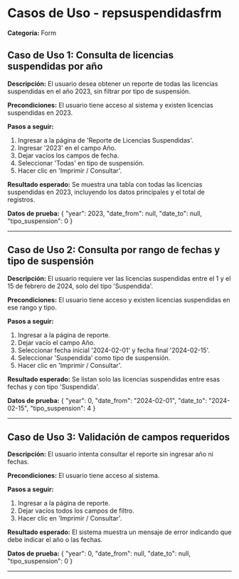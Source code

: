# Casos de Uso - repsuspendidasfrm

**Categoría:** Form

## Caso de Uso 1: Consulta de licencias suspendidas por año

**Descripción:** El usuario desea obtener un reporte de todas las licencias suspendidas en el año 2023, sin filtrar por tipo de suspensión.

**Precondiciones:**
El usuario tiene acceso al sistema y existen licencias suspendidas en 2023.

**Pasos a seguir:**
1. Ingresar a la página de 'Reporte de Licencias Suspendidas'.
2. Ingresar '2023' en el campo Año.
3. Dejar vacíos los campos de fecha.
4. Seleccionar 'Todas' en tipo de suspensión.
5. Hacer clic en 'Imprimir / Consultar'.

**Resultado esperado:**
Se muestra una tabla con todas las licencias suspendidas en 2023, incluyendo los datos principales y el total de registros.

**Datos de prueba:**
{ "year": 2023, "date_from": null, "date_to": null, "tipo_suspension": 0 }

---

## Caso de Uso 2: Consulta por rango de fechas y tipo de suspensión

**Descripción:** El usuario requiere ver las licencias suspendidas entre el 1 y el 15 de febrero de 2024, solo del tipo 'Suspendida'.

**Precondiciones:**
El usuario tiene acceso y existen licencias suspendidas en ese rango y tipo.

**Pasos a seguir:**
1. Ingresar a la página de reporte.
2. Dejar vacío el campo Año.
3. Seleccionar fecha inicial '2024-02-01' y fecha final '2024-02-15'.
4. Seleccionar 'Suspendida' como tipo de suspensión.
5. Hacer clic en 'Imprimir / Consultar'.

**Resultado esperado:**
Se listan solo las licencias suspendidas entre esas fechas y con tipo 'Suspendida'.

**Datos de prueba:**
{ "year": 0, "date_from": "2024-02-01", "date_to": "2024-02-15", "tipo_suspension": 4 }

---

## Caso de Uso 3: Validación de campos requeridos

**Descripción:** El usuario intenta consultar el reporte sin ingresar año ni fechas.

**Precondiciones:**
El usuario tiene acceso al sistema.

**Pasos a seguir:**
1. Ingresar a la página de reporte.
2. Dejar vacíos todos los campos de filtro.
3. Hacer clic en 'Imprimir / Consultar'.

**Resultado esperado:**
El sistema muestra un mensaje de error indicando que debe indicar el año o las fechas.

**Datos de prueba:**
{ "year": 0, "date_from": null, "date_to": null, "tipo_suspension": 0 }

---

